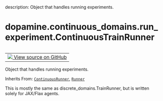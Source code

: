 description: Object that handles running experiments.

<div itemscope itemtype="http://developers.google.com/ReferenceObject">
<meta itemprop="name" content="dopamine.continuous_domains.run_experiment.ContinuousTrainRunner" />
<meta itemprop="path" content="Stable" />
</div>

# dopamine.continuous_domains.run_experiment.ContinuousTrainRunner

<!-- Insert buttons and diff -->

<table class="tfo-notebook-buttons tfo-api nocontent" align="left">
<td>
  <a target="_blank" href="https://github.com/google/dopamine/tree/master/dopamine/continuous_domains/run_experiment.py#L269-L346">
    <img src="https://www.tensorflow.org/images/GitHub-Mark-32px.png" />
    View source on GitHub
  </a>
</td>
</table>



Object that handles running experiments.

Inherits From: [`ContinuousRunner`](../../../dopamine/continuous_domains/run_experiment/ContinuousRunner.md), [`Runner`](../../../dopamine/discrete_domains/run_experiment/Runner.md)

<!-- Placeholder for "Used in" -->

This is mostly the same as discrete_domains.TrainRunner, but is written solely
for JAX/Flax agents.

